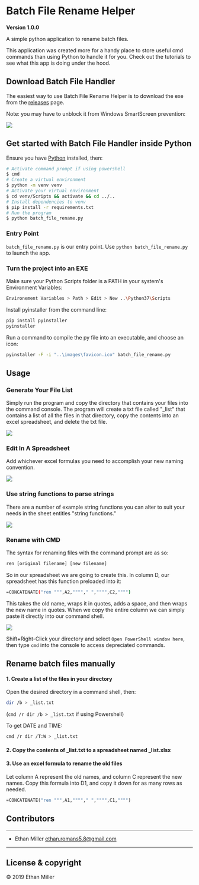 # Batch File Rename Helper
**Version 1.0.0**

A simple python application to rename batch files.

This application was created more for a handy place to store useful cmd commands than using Python to handle it for you. Check out the tutorials to see what this app is doing under the hood.

## Download Batch File Handler

The easiest way to use Batch File Rename Helper is to download the exe from the [releases](https://github.com/ethanmiller1/Batch-File-Rename-Helper/releases) page.

Note: you may have to unblock it from Windows SmartScreen prevention:

![](https://github.com/ethanmiller1/Batch-File-Rename-Helper/raw/master/images/unblock.png)

## Get started with Batch File Handler inside Python

Ensure you have [Python](https://www.python.org/downloads/windows/ "Python Releases for Windows") installed, then:

``` bash
# Activate command prompt if using powershell
$ cmd
# Create a virtual environment
$ python -m venv venv
# Activate your virtual environment
$ cd venv/Scripts && activate && cd ../..
# Install dependencies to venv
$ pip install -r requirements.txt
# Run the program
$ python batch_file_rename.py
```

### Entry Point

`batch_file_rename.py` is our entry point. Use `python batch_file_rename.py` to launch the app.

### Turn the project into an EXE

Make sure your Python Scripts folder is a PATH in your system's Environment Variables:

``` bash
Environement Variables > Path > Edit > New ..\Python37\Scripts
```

Install pyinstaller from the command line:

``` bash
pip install pyinstaller
pyinstaller
```

Run a command to compile the py file into an executable, and choose an icon:

``` bash
pyinstaller -F -i "..\images\favicon.ico" batch_file_rename.py
```

## Usage

### Generate Your File List

Simply run the program and copy the directory that contains your files into the command console. The program will create a txt file called "_list" that contains a list of all the files in that directory, copy the contents into an excel spreadsheet, and delete the txt file.

![](https://github.com/king-melchizedek/Batch-File-Rename-Helper/raw/master/demos/GenerateFileList.gif)

### Edit In A Spreadsheet

Add whichever excel formulas you need to accomplish your new naming convention.

![](https://github.com/king-melchizedek/Batch-File-Rename-Helper/raw/master/demos/EditWithExcel.gif)

### Use string functions to parse strings

There are a number of example string functions you can alter to suit your needs in the sheet entitles "string functions."

![](https://github.com/king-melchizedek/Batch-File-Rename-Helper/raw/master/demos/UseExampleFunctions.gif)

### Rename with CMD

The syntax for renaming files with the command prompt are as so:

``` bash
ren [original filename] [new filename]
```

So in our spreadsheet we are going to create this. In column D, our spreadsheet has this function preloaded into it:

``` bash
=CONCATENATE("ren """,A2,""""," ","""",C2,"""")
```

This takes the old name, wraps it in quotes, adds a space, and then wraps the new name in quotes. When we copy the entire column we can simply paste it directly into our command shell.

![](https://github.com/king-melchizedek/Batch-File-Rename-Helper/raw/master/demos/RenameWithCMD.gif)

Shift+Right-Click your directory and select `Open PowerShell window here`, then type `cmd` into the console to access depreciated commands. 

## Rename batch files manually

#### 1. Create a list of the files in your directory

Open the desired directory in a command shell, then:

``` bash
dir /b > _list.txt
```

(`cmd /r dir /b > _list.txt` if using Powershell)

To get DATE and TIME:

``` bash
cmd /r dir /T:W > _list.txt
```

#### 2. Copy the contents of _list.txt to a spreadsheet named _list.xlsx
#### 3. Use an excel formula to rename the old files

Let column A represent the old names, and column C represent the new names. Copy this formula into D1, and copy it down for as many rows as needed.

``` vb
=CONCATENATE("ren """,A1,""""," ","""",C1,"""")
```

## Contributors

---

- Ethan Miller <ethan.romans5.8@gmail.com>

---

## License & copyright

© 2019 Ethan Miller